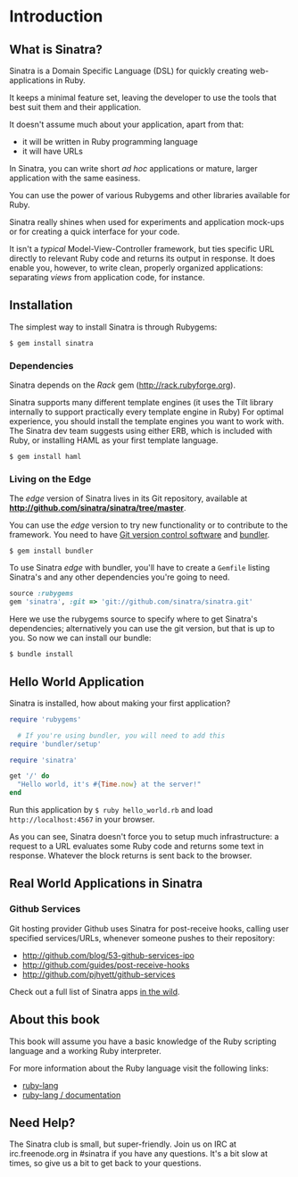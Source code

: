 Introduction
=============

What is Sinatra?
----------------
Sinatra is a Domain Specific Language (DSL) for quickly creating
web-applications in Ruby.

It keeps a minimal feature set, leaving the developer to use the
tools that best suit them and their application.

It doesn't assume much about your application, apart from that:

* it will be written in Ruby programming language
* it will have URLs

In Sinatra, you can write short _ad hoc_ applications or mature, larger
application with the same easiness.

You can use the power of various Rubygems and other libraries available for
Ruby.

Sinatra really shines when used for experiments and application mock-ups or for
creating a quick interface for your code.

It isn't a _typical_ Model-View-Controller framework, but ties specific URL
directly to relevant Ruby code and returns its output in response. It does
enable you, however, to write clean, properly organized applications:
separating _views_ from application code, for instance.

Installation
------------
The simplest way to install Sinatra is through Rubygems:

```
$ gem install sinatra
```

### Dependencies

Sinatra depends on the _Rack_ gem (<http://rack.rubyforge.org>).

Sinatra supports many different template engines (it uses the Tilt library
internally to support practically every template engine in Ruby)
For optimal experience, you should install the template engines you want to
work with.  The Sinatra dev team suggests using either ERB, which is included
with Ruby, or installing HAML as your first template language.

```
$ gem install haml
```

### Living on the Edge

The _edge_ version of Sinatra lives in its Git repository, available at
**<http://github.com/sinatra/sinatra/tree/master>**.

You can use the _edge_ version to try new functionality or to contribute to the
framework. You need to have [Git version control
software](http://www.git-scm.com) and [bundler](http://gembundler.com/).

```
$ gem install bundler
```

To use Sinatra _edge_ with bundler, you'll have to create a `Gemfile` listing
Sinatra's and any other dependencies you're going to need.

```ruby
source :rubygems
gem 'sinatra', :git => 'git://github.com/sinatra/sinatra.git'
```

Here we use the rubygems source to specify where to get Sinatra's
dependencies; alternatively you can use the git version, but that is up to you.
So now we can install our bundle:

```
$ bundle install
```

Hello World Application
-----------------------

Sinatra is installed, how about making your first application?

```ruby
require 'rubygems'

  # If you're using bundler, you will need to add this
require 'bundler/setup'

require 'sinatra'

get '/' do
  "Hello world, it's #{Time.now} at the server!"
end
```

Run this application by `$ ruby hello_world.rb` and load
`http://localhost:4567` in your browser.

As you can see, Sinatra doesn't force you to setup much infrastructure: a
request to a URL evaluates some Ruby code and returns some text in response.
Whatever the block returns is sent back to the browser.


Real World Applications in Sinatra
----------------------------------

### Github Services

Git hosting provider Github uses Sinatra for post-receive hooks, calling user
specified services/URLs, whenever someone pushes to their repository:

* <http://github.com/blog/53-github-services-ipo>
* <http://github.com/guides/post-receive-hooks>
* <http://github.com/pjhyett/github-services>

Check out a full list of Sinatra apps [in the wild][in-the-wild].

[in-the-wild]: http://www.sinatrarb.com/wild.html

About this book
---------------
This book will assume you have a basic knowledge of the Ruby scripting language
and a working Ruby interpreter.

For more information about the Ruby language visit the following links:

* [ruby-lang](http://www.ruby-lang.org)
* [ruby-lang / documentation](http://www.ruby-lang.org/en/documentation/)

Need Help?
----------

The Sinatra club is small, but super-friendly.  Join us on IRC at
irc.freenode.org in #sinatra if you have any questions.  It's a bit
slow at times, so give us a bit to get back to your questions.
